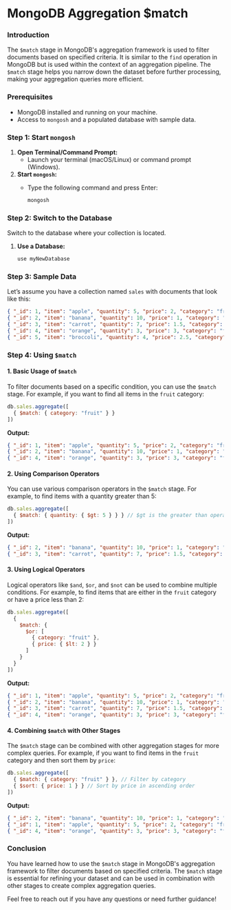 # MongoDB Aggregation $match

### Introduction

The `$match` stage in MongoDB's aggregation framework is used to filter documents based on specified criteria. It is similar to the `find` operation in MongoDB but is used within the context of an aggregation pipeline. The `$match` stage helps you narrow down the dataset before further processing, making your aggregation queries more efficient.

### Prerequisites

* MongoDB installed and running on your machine.
* Access to `mongosh` and a populated database with sample data.

### Step 1: Start `mongosh`

1. **Open Terminal/Command Prompt:**
   * Launch your terminal (macOS/Linux) or command prompt (Windows).
2. **Start `mongosh`:**
   *   Type the following command and press Enter:

       ```bash
       mongosh
       ```

### Step 2: Switch to the Database

Switch to the database where your collection is located.

1.  **Use a Database:**

    ```javascript
    use myNewDatabase
    ```

### Step 3: Sample Data

Let’s assume you have a collection named `sales` with documents that look like this:

```json
{ "_id": 1, "item": "apple", "quantity": 5, "price": 2, "category": "fruit" }
{ "_id": 2, "item": "banana", "quantity": 10, "price": 1, "category": "fruit" }
{ "_id": 3, "item": "carrot", "quantity": 7, "price": 1.5, "category": "vegetable" }
{ "_id": 4, "item": "orange", "quantity": 3, "price": 3, "category": "fruit" }
{ "_id": 5, "item": "broccoli", "quantity": 4, "price": 2.5, "category": "vegetable" }
```

### Step 4: Using `$match`

#### 1. Basic Usage of `$match`

To filter documents based on a specific condition, you can use the `$match` stage. For example, if you want to find all items in the `fruit` category:

```javascript
db.sales.aggregate([
  { $match: { category: "fruit" } }
])
```

**Output:**

```json
{ "_id": 1, "item": "apple", "quantity": 5, "price": 2, "category": "fruit" }
{ "_id": 2, "item": "banana", "quantity": 10, "price": 1, "category": "fruit" }
{ "_id": 4, "item": "orange", "quantity": 3, "price": 3, "category": "fruit" }
```

#### 2. Using Comparison Operators

You can use various comparison operators in the `$match` stage. For example, to find items with a quantity greater than 5:

```javascript
db.sales.aggregate([
  { $match: { quantity: { $gt: 5 } } } // $gt is the greater than operator
])
```

**Output:**

```json
{ "_id": 2, "item": "banana", "quantity": 10, "price": 1, "category": "fruit" }
{ "_id": 3, "item": "carrot", "quantity": 7, "price": 1.5, "category": "vegetable" }
```

#### 3. Using Logical Operators

Logical operators like `$and`, `$or`, and `$not` can be used to combine multiple conditions. For example, to find items that are either in the `fruit` category or have a price less than 2:

```javascript
db.sales.aggregate([
  { 
    $match: { 
      $or: [
        { category: "fruit" },
        { price: { $lt: 2 } }
      ] 
    } 
  }
])
```

**Output:**

```json
{ "_id": 1, "item": "apple", "quantity": 5, "price": 2, "category": "fruit" }
{ "_id": 2, "item": "banana", "quantity": 10, "price": 1, "category": "fruit" }
{ "_id": 3, "item": "carrot", "quantity": 7, "price": 1.5, "category": "vegetable" }
{ "_id": 4, "item": "orange", "quantity": 3, "price": 3, "category": "fruit" }
```

#### 4. Combining `$match` with Other Stages

The `$match` stage can be combined with other aggregation stages for more complex queries. For example, if you want to find items in the `fruit` category and then sort them by `price`:

```javascript
db.sales.aggregate([
  { $match: { category: "fruit" } }, // Filter by category
  { $sort: { price: 1 } } // Sort by price in ascending order
])
```

**Output:**

```json
{ "_id": 2, "item": "banana", "quantity": 10, "price": 1, "category": "fruit" }
{ "_id": 1, "item": "apple", "quantity": 5, "price": 2, "category": "fruit" }
{ "_id": 4, "item": "orange", "quantity": 3, "price": 3, "category": "fruit" }
```

### Conclusion

You have learned how to use the `$match` stage in MongoDB's aggregation framework to filter documents based on specified criteria. The `$match` stage is essential for refining your dataset and can be used in combination with other stages to create complex aggregation queries.

Feel free to reach out if you have any questions or need further guidance!
